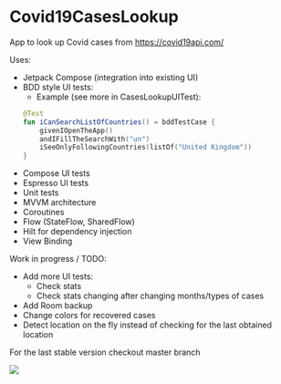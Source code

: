 # Covid19CasesLookup
App to look up Covid cases from https://covid19api.com/

Uses:
- Jetpack Compose (integration into existing UI)
- BDD style UI tests:
    - Example (see more in CasesLookupUITest): 
    ```kotlin
    @Test
    fun iCanSearchListOfCountries() = bddTestCase {
        givenIOpenTheApp()
        andIFillTheSearchWith("un")
        iSeeOnlyFollowingCountries(listOf("United Kingdom"))
    }
  ```
- Compose UI tests
- Espresso UI tests
- Unit tests
- MVVM architecture
- Coroutines
- Flow (StateFlow, SharedFlow)
- Hilt for dependency injection
- View Binding

Work in progress / TODO:
- Add more UI tests:
    - Check stats
    - Check stats changing after changing months/types of cases
- Add Room backup
- Change colors for recovered cases
- Detect location on the fly instead of checking for the last obtained location

For the last stable version checkout master branch

<img src="media/cases_lookup.gif">
